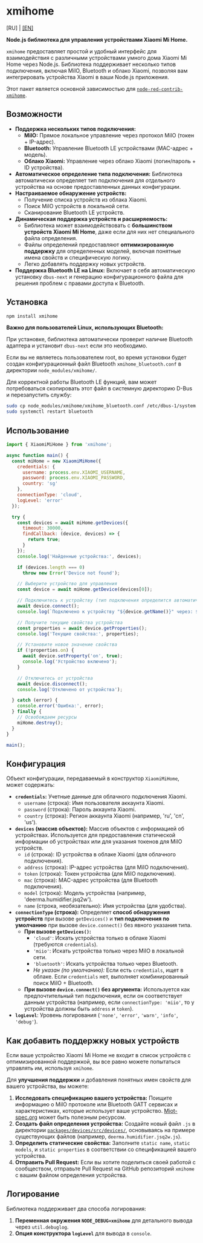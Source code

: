 # xmihome

[RU] | [[EN]](../../README.md)

**Node.js библиотека для управления устройствами Xiaomi Mi Home.**

`xmihome` предоставляет простой и удобный интерфейс для взаимодействия с
различными устройствами умного дома Xiaomi Mi Home через Node.js.
Библиотека поддерживает несколько типов подключения, включая MiIO,
Bluetooth и облако Xiaomi, позволяя вам интегрировать
устройства Xiaomi в ваши Node.js приложения.

Этот пакет является основной зависимостью для [`node-red-contrib-xmihome`](https://www.npmjs.com/package/node-red-contrib-xmihome).

## Возможности

* **Поддержка нескольких типов подключения:**
  * **MiIO:** Прямое локальное управление через протокол MiIO (токен + IP-адрес).
  * **Bluetooth:** Управление Bluetooth LE устройствами (MAC-адрес + модель).
  * **Облако Xiaomi:** Управление через облако Xiaomi (логин/пароль + ID устройства).
* **Автоматическое определение типа подключения:** Библиотека автоматически
определяет тип подключения для *отдельного* устройства на основе предоставленных
данных конфигурации.
* **Настраиваемое обнаружение устройств:**
  * Получение списка устройств из облака Xiaomi.
  * Поиск MiIO устройств в локальной сети.
  * Сканирование Bluetooth LE устройств.
* **Динамическая поддержка устройств и расширяемость:**
  * Библиотека может взаимодействовать с **большинством устройств Xiaomi Mi Home**,
  даже если для них нет специального файла определения.
  * Файлы определений предоставляют **оптимизированную поддержку** для определенных
  моделей, включая понятные имена свойств и специфическую логику.
  * Легко добавлять поддержку новых устройств.
* **Поддержка Bluetooth LE на Linux:** Включает в себя автоматическую установку
`dbus-next` и генерацию конфигурационного файла для решения проблем с правами
доступа к Bluetooth.

## Установка

```bash
npm install xmihome
```

**Важно для пользователей Linux, использующих Bluetooth:**

При установке, библиотека автоматически проверит наличие Bluetooth адаптера и
установит `dbus-next` если это необходимо.

Если вы не являетесь пользователем root,  во время установки будет создан
конфигурационный файл Bluetooth `xmihome_bluetooth.conf` в директории
`node_modules/xmihome/`.

Для корректной работы Bluetooth LE функций, вам может потребоваться скопировать
этот файл в системную директорию D-Bus и перезапустить службу:

```bash
sudo cp node_modules/xmihome/xmihome_bluetooth.conf /etc/dbus-1/system.d/
sudo systemctl restart bluetooth
```

## Использование

```javascript
import { XiaomiMiHome } from 'xmihome';

async function main() {
  const miHome = new XiaomiMiHome({
    credentials: {
      username: process.env.XIAOMI_USERNAME,
      password: process.env.XIAOMI_PASSWORD,
      country: 'sg'
    },
    connectionType: 'cloud',
    logLevel: 'error'
  });

  try {
    const devices = await miHome.getDevices({
      timeout: 30000,
      findCallback: (device, devices) => {
        return true;
      }
    });
    console.log('Найденные устройства:', devices);

    if (devices.length === 0)
      throw new Error('Device not found');

    // Выберите устройство для управления
    const device = await miHome.getDevice(devices[0]);

    // Подключитесь к устройству (тип подключения определится автоматически)
    await device.connect();
    console.log(`Подключено к устройству "${device.getName()}" через: ${device.connectionType}`);

    // Получите текущие свойства устройства
    const properties = await device.getProperties();
    console.log('Текущие свойства:', properties);

    // Установите новое значение свойства
    if (!properties.on) {
      await device.setProperty('on', true);
      console.log('Устройство включено');
    }

    // Отключитесь от устройства
    await device.disconnect();
    console.log('Отключено от устройства');

  } catch (error) {
    console.error('Ошибка:', error);
  } finally {
    // Освобождаем ресурсы
    miHome.destroy();
  }
}

main();
```

## Конфигурация

Объект конфигурации, передаваемый в конструктор `XiaomiMiHome`, может содержать:

* **`credentials`:**
Учетные данные для облачного подключения Xiaomi.
  * `username` (строка): Имя пользователя аккаунта Xiaomi.
  * `password` (строка): Пароль аккаунта Xiaomi.
  * `country` (строка): Регион аккаунта Xiaomi (например, 'ru', 'cn', 'us').
* **`devices` (массив объектов):**
Массив объектов с информацией об устройствах. Используется для предоставления
статической информации об устройствах или для указания токенов для MiIO устройств.
  * `id` (строка): ID устройства в облаке Xiaomi (для облачного подключения).
  * `address` (строка): IP-адрес устройства (для MiIO подключения).
  * `token` (строка): Токен устройства (для MiIO подключения).
  * `mac` (строка): MAC-адрес устройства (для Bluetooth подключения).
  * `model` (строка): Модель устройства (например, 'deerma.humidifier.jsq2w').
  * `name` (строка, необязательно): Имя устройства (для удобства).
* **`connectionType` (строка):** Определяет **способ обнаружения
устройств** при вызове `getDevices()` и **тип подключения по умолчанию** при
вызове `device.connect()` без явного указания типа.
  * **При вызове `getDevices()`:**
    * `'cloud'`: Искать устройства только в облаке Xiaomi (требуются `credentials`).
    * `'miio'`: Искать устройства только через MiIO в локальной сети.
    * `'bluetooth'`: Искать устройства только через Bluetooth.
    * *Не указан (по умолчанию):* Если есть `credentials`, ищет в облаке.
    Если `credentials` нет, выполняет комбинированный поиск MiIO + Bluetooth.
  * **При вызове `device.connect()` без аргумента:** Используется как
  предпочтительный тип подключения, если он соответствует данным устройства
  (например, если `connectionType: 'miio'`, то у устройства должны
  быть `address` и `token`).
* **`logLevel`**:
Уровень логирования (`'none'`, `'error'`, `'warn'`, `'info'`, `'debug'`).

## Как добавить поддержку новых устройств

Если ваше устройство Xiaomi Mi Home не входит в список устройств с
оптимизированной поддержкой, вы все равно можете попытаться управлять им,
используя `xmihome`.

Для **улучшения поддержки** и добавления понятных имен свойств для вашего
устройства, вы можете:

1. **Исследовать спецификацию вашего устройства:** Поищите информацию о MiIO
протоколе или Bluetooth GATT сервисах и характеристиках, которые использует
ваше устройство. [Miot-spec.org](https://miot-spec.org/) может быть полезным ресурсом.
2. **Создать файл определения устройства:** Создайте новый файл `.js` в директории
[`packages/devices/src/devices/`](../../../devices/),
основываясь на примере существующих файлов (например, `deerma.humidifier.jsq2w.js`).
3. **Определить статические свойства:** Заполните `static name`, `static models`,
и `static properties` в соответствии со спецификацией вашего устройства.
4. **Отправить Pull Request:**  Если вы хотите поделиться своей работой с
сообществом, отправьте Pull Request на GitHub репозиторий `xmihome` с вашим
файлом определения устройства.

## Логирование

Библиотека поддерживает два способа логирования:

1. **Переменная окружения `NODE_DEBUG=xmihome`** для детального вывода через `util.debuglog`.
2. **Опция конструктора `logLevel`** для вывода в `console`.
